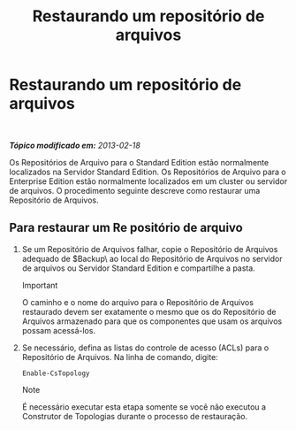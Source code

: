 ﻿---
title: Restaurando um repositório de arquivos
TOCTitle: Restaurando um repositório de arquivos
ms:assetid: 89916fc6-31d3-4c7f-9eaf-c02584761ef4
ms:mtpsurl: https://technet.microsoft.com/pt-br/library/Hh202180(v=OCS.15)
ms:contentKeyID: 52057672
ms.date: 05/19/2016
mtps_version: v=OCS.15
ms.translationtype: HT
---

# Restaurando um repositório de arquivos

 

_**Tópico modificado em:** 2013-02-18_

Os Repositórios de Arquivo para o Standard Edition estão normalmente localizados na Servidor Standard Edition. Os Repositórios de Arquivo para o Enterprise Edition estão normalmente localizados em um cluster ou servidor de arquivos. O procedimento seguinte descreve como restaurar uma Repositório de Arquivos.

## Para restaurar um Re positório de arquivo

1.  Se um Repositório de Arquivos falhar, copie o Repositório de Arquivos adequado de $Backup\\ ao local do Repositório de Arquivos no servidor de arquivos ou Servidor Standard Edition e compartilhe a pasta.
    
    > [!IMPORTANT]  
    > O caminho e o nome do arquivo para o Repositório de Arquivos restaurado devem ser exatamente o mesmo que os do Repositório de Arquivos armazenado para que os componentes que usam os arquivos possam acessá-los.

2.  Se necessário, defina as listas do controle de acesso (ACLs) para o Repositório de Arquivos. Na linha de comando, digite:
    
        Enable-CsTopology
    
    > [!NOTE]  
    > É necessário executar esta etapa somente se você não executou a Construtor de Topologias durante o processo de restauração.

